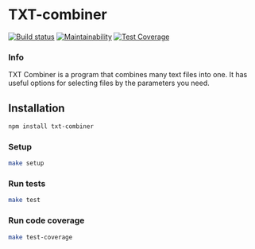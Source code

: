 # TXT-combiner

[![Build status](https://github.com/BOMBYASCHER/TXT-combiner/actions/workflows/main.yml/badge.svg)](https://github.com/BOMBYASCHER/TXT-combiner/actions/workflows/main.yml)
[![Maintainability](https://api.codeclimate.com/v1/badges/bb1a90fc5cca0ad93c38/maintainability)](https://codeclimate.com/github/BOMBYASCHER/TXT-combiner/maintainability)
[![Test Coverage](https://api.codeclimate.com/v1/badges/bb1a90fc5cca0ad93c38/test_coverage)](https://codeclimate.com/github/BOMBYASCHER/TXT-combiner/test_coverage)

### Info

TXT Combiner is a program that combines many text files into one. It has useful options for selecting files by the parameters you need.

## Installation

```sh
npm install txt-combiner
```

### Setup
```bash
make setup
```

### Run tests
```bash
make test
```

### Run code coverage
```bash
make test-coverage
```
